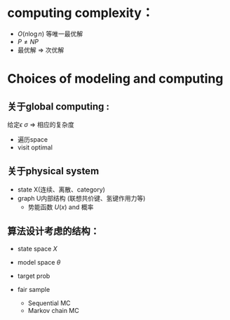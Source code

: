 
# computing complexity：
-  $O(n\log n)$ 等唯一最优解
-  $P\neq NP$
- 最优解 $\Longrightarrow$ 次优解


# Choices of modeling and computing  
## 关于global computing :
给定$\epsilon$ $\sigma$ $\Longrightarrow$ 相应的复杂度
- 遍历space
- visit optimal

## 关于physical system
- state X(连续、离散、category)
- graph U内部结构 (联想共价键、氢键作用力等)
	- 势能函数 $U(x)$ and 概率

## 算法设计考虑的结构：
- state space  $X$
- model space $\theta$


- target prob
- fair sample
	- Sequential MC
	- Markov chain MC
